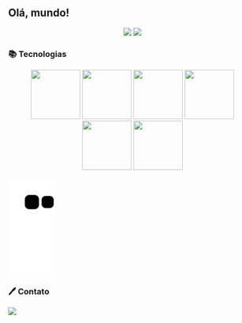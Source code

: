 ## Olá, mundo!  
<div align="center">
  <img height="180em" src="https://github-readme-stats.vercel.app/api/top-langs/?username=Maciel47&layout=compact&theme=discord_old_blurple"/>
  <img height="180em" src="https://github-readme-stats.vercel.app/api?username=Maciel47&theme=discord_old_blurple&show_icons=true"/>
</div>

### 📚 Tecnologias
<div align="center">
  <img src="https://cdn.jsdelivr.net/gh/devicons/devicon/icons/react/react-original-wordmark.svg" width="100" height="100"/>
  <img src="https://cdn.jsdelivr.net/gh/devicons/devicon/icons/html5/html5-plain-wordmark.svg" width="100" height="100"/>
  <img src="https://cdn.jsdelivr.net/gh/devicons/devicon/icons/css3/css3-plain-wordmark.svg" width="100" height="100"/>
  <img src="https://cdn.jsdelivr.net/gh/devicons/devicon/icons/javascript/javascript-plain.svg" width="100" height="100"/>
  <img src="https://cdn.jsdelivr.net/gh/devicons/devicon/icons/java/java-original-wordmark.svg" width="100" height="100"/>
  <img src="https://cdn.jsdelivr.net/gh/devicons/devicon/icons/mysql/mysql-original-wordmark.svg" width="100" height="100"/>
</div>

![snake gif](https://github.com/Maciel47/Maciel47/blob/output/github-contribution-grid-snake.svg)

### 🖊 Contato
<div>
  <a href="https://www.linkedin.com/in/mmacielar/" target="_blank"><img src="https://img.shields.io/badge/-LinkedIn-%230077B5?style=for-the-badge&logo=linkedin&logoColor=white" target="_blank"></a>   
</div>

